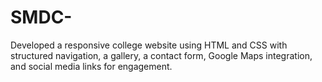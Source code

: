 # SMDC-
Developed a responsive college website using HTML and CSS with structured navigation, a gallery, a contact form, Google Maps integration, and social media links for engagement.
